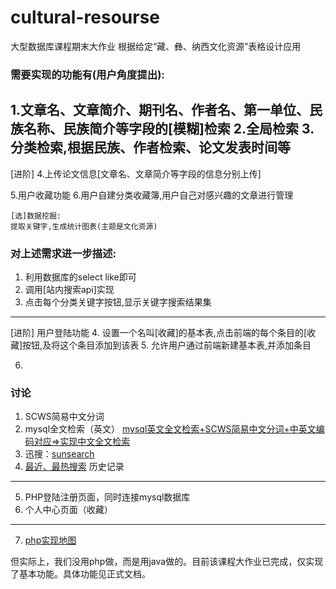 # cultural-resourse
大型数据库课程期末大作业
根据给定“藏、彝、纳西文化资源”表格设计应用

### 需要实现的功能有(用户角度提出):
1.文章名、文章简介、期刊名、作者名、第一单位、民族名称、民族简介等字段的[模糊]检索
2.全局检索
3.分类检索,根据民族、作者检索、论文发表时间等
--------
[进阶]
4.上传论文信息[文章名、文章简介等字段的信息分别上传]

5.用户收藏功能
6.用户自建分类收藏簿,用户自己对感兴趣的文章进行管理



~~~~~~~~~~~
[选]数据挖掘:
提取关键字,生成统计图表(主题是文化资源)

~~~~~~~~~~~
### 对上述需求进一步描述:
1. 利用数据库的select like即可
2. 调用[站内搜索api]实现
3. 点击每个分类关键字按钮,显示关键字搜索结果集
----
[进阶]
用户登陆功能
4. 设置一个名叫[收藏]的基本表,点击前端的每个条目的[收藏]按钮,及将这个条目添加到该表
5. 允许用户通过前端新建基本表,并添加条目

6. 

### 讨论
1. SCWS简易中文分词
2. mysql全文检索（英文）
[mysql英文全文检索+SCWS简易中文分词+中英文编码对应=>实现中文全文检索](http://www.jcodecraeer.com/a/shujuku/2012/0728/324.html)
3. 迅搜：[sunsearch](http://www.xunsearch.com/doc/index)
4. [最近、最热搜索](https://segmentfault.com/a/1190000010125572)
	历史记录
-------------
5. PHP登陆注册页面，同时连接mysql数据库
6. 个人中心页面（收藏）
-------------
7. [php实现地图](https://www.jb51.net/article/179428.htm)

但实际上，我们没用php做，而是用java做的。目前该课程大作业已完成，仅实现了基本功能。具体功能见正式文档。

